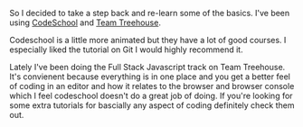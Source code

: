 So I decided to take a step back and re-learn some of the basics. I've been using [CodeSchool](http://www.codeschool.com) and [Team Treehouse](http://www.teamtreehouse.com). 

Codeschool is a little more animated but they have a lot of good courses. I especially liked the tutorial on Git I would highly recommend it.

Lately I've been doing the Full Stack Javascript track on Team Treehouse. It's convienent because everything is in one place and you get a better feel of coding in an editor and how it relates to the browser and browser console which I feel codeschool doesn't do a great job of doing. If you're looking for some extra tutorials for bascially any aspect of coding definitely check them out.

